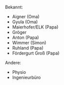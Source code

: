 Bekannt:
- Aigner (Oma)
- Gyula (Oma)
- Maierhofer/ELK (Papa)
- Gröger
- Anton (Papa)
- Wimmer (Simon)
- Ruhland (Papa)
- Fördergurt Groß (Papa)

Andere:
- Physio
- Ingenieurbüro